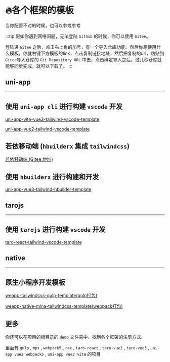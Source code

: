 # 🔥各个框架的模板

当你配置不对的时候，也可以参考参考

:::tip
假如你遇到网络问题，无法登陆 `Github` 的时候，你可以使用 `Gitee`。

登陆进 `Gitee` 之后，点击右上角的加号，有一个导入仓库功能。然后你想使用什么模板，你就右键下方模板的link，点击复制链接地址，然后把复制的url，粘贴到`Gitee`导入仓库的 `Git Repository URL` 中去，点击确定导入之后，过几秒仓库就能够同步完成，就可以下载了。
:::

## uni-app

---

## 使用 `uni-app cli` 进行构建 `vscode` 开发

[uni-app-vite-vue3-tailwind-vscode-template](https://github.com/sonofmagic/uni-app-vite-vue3-tailwind-vscode-template)

[uni-app-vue2-tailwind-vscode-template](https://github.com/sonofmagic/uni-app-vue2-tailwind-vscode-template)

## 若依移动端 (`hbuilderx` 集成 `tailwindcss`)

[若依移动端 (Gitee 地址)](https://gitee.com/sonofmagic/RuoYi-App)

## 使用 `hbuilderx` 进行构建和开发

[uni-app-vue3-tailwind-hbuilder-template](https://github.com/sonofmagic/uni-app-vue3-tailwind-hbuilder-template)

## tarojs

---

## 使用 `tarojs` 进行构建 `vscode` 开发

[taro-react-tailwind-vscode-template](https://github.com/sonofmagic/taro-react-tailwind-vscode-template)

## native

---

## 原生小程序开发模板

[weapp-tailwindcss-gulp-template(gulp打包)](https://github.com/sonofmagic/weapp-tailwindcss/tree/main/demo/gulp-app)

[weapp-native-mina-tailwindcss-template(webpack打包)](https://github.com/sonofmagic/weapp-native-mina-tailwindcss-template)

## 更多

你还可以在项目的根目录的 `demo` 文件夹中，找到各个框架的注册方式。

里面有 `gulp` , `mpx` , `webpack5` , `rax` , `taro-react` , `taro-vue2` , `taro-vue3` , `uni-app vue2 webpack5` , `uni-app vue3 vite` 的项目
